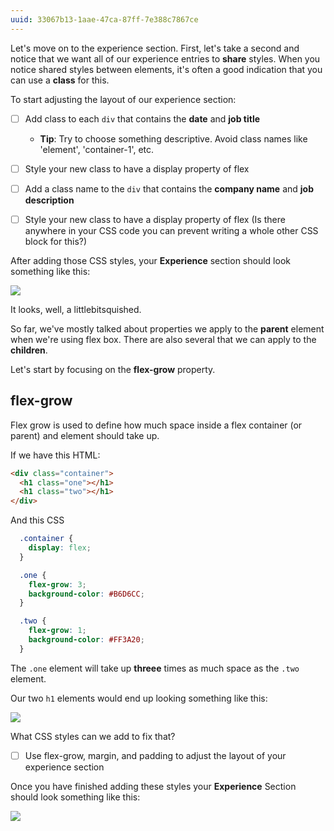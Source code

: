 ```yaml
---
uuid: 33067b13-1aae-47ca-87ff-7e388c7867ce
---
```


Let's move on to the experience section. First, let's take a second and notice
that we want all of our experience entries to **share** styles. When you notice shared
styles between elements, it's often a good indication that you can use a **class** for this.

To start adjusting the layout of our experience section:

- [ ] Add class to each `div` that contains the **date** and **job title**
  - **Tip**: Try to choose something descriptive. Avoid class names like 'element', 'container-1', etc.
- [ ] Style your new class to have a display property of flex

- [ ] Add a class name to the `div` that contains the **company name** and **job description**
- [ ] Style your new class to have a display property of flex (Is there anywhere in your CSS code you can prevent writing a whole other CSS block for this?)


After adding those CSS styles, your **Experience** section should look something like this:

![](https://cl.ly/1h1i140L343N/Image%202017-09-26%20at%209.17.19%20PM.png)

It looks, well, a littlebitsquished.

So far, we've mostly talked about properties we apply to the **parent** element when we're using flex box.
There are also several that we can apply to the **children**.

Let's start by focusing on the **flex-grow** property.

## flex-grow

Flex grow is used to define how much space inside a flex container (or parent) and element should take up.

If we have this HTML:

```html
<div class="container">
  <h1 class="one"></h1>
  <h1 class="two"></h1>
</div>
```

And this CSS

```css
  .container {
    display: flex;
  }

  .one {
    flex-grow: 3;
    background-color: #B6D6CC;
  }

  .two {
    flex-grow: 1;
    background-color: #FF3A20;
  }
```

The `.one` element will take up **threee** times as much space as the `.two` element.

Our two `h1` elements would end up looking something like this:

![](https://cl.ly/2v3k3U2s0B3O/Image%202017-09-28%20at%207.35.39%20PM.png)


What CSS styles can we add to fix that?

- [ ] Use flex-grow, margin, and padding to adjust the layout of your experience section


Once you have finished adding these styles your **Experience** Section should look something like this:

![](https://cl.ly/0a3q2C42041y/Image%202017-09-28%20at%207.19.28%20PM.png)
